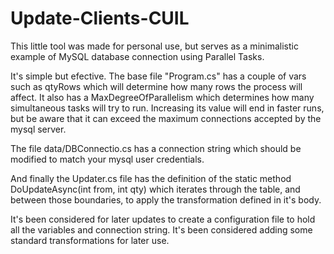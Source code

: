 # Update-Clients-CUIL
This little tool was made for personal use, but serves as a minimalistic example of MySQL database connection using Parallel Tasks.

It's simple but efective.
The base file "Program.cs" has a couple of vars such as qtyRows which will determine how many rows the process will affect.
It also has a MaxDegreeOfParallelism which determines how many simultaneous tasks will try to run. Increasing its value will end in faster runs, but be aware that it can exceed the maximum connections accepted by the mysql server.

The file data/DBConnectio.cs has a connection string which should be modified to match your mysql user credentials.

And finally the Updater.cs file has the definition of the static method DoUpdateAsync(int from, int qty) which iterates through the table, and between those boundaries, to apply the transformation defined in it's body.

It's been considered for later updates to create a configuration file to hold all the variables and connection string. 
It's been considered adding some standard transformations for later use. 
